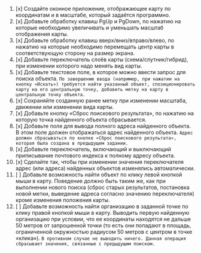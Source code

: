 1. [x] Создайте оконное приложение, отображающее карту по координатам и в масштабе, который задаётся программно.
2. [x] Добавьте обработку клавиш PgUp и PgDown, по нажатию на которые необходимо увеличивать и уменьшать масштаб отображения карты.
3. [x] Добавьте обработку клавиш вверх/вниз/вправо/влево, по нажатию на которые необходимо перемещать центр карты в соответствующую сторону на размер экрана.
4. [x] Добавьте переключатель слоёв карты (схема/спутник/гибрид), при изменении которого надо менять вид карты.
5. [x] Добавьте текстовое поле, в которое можно ввести запрос для поиска объекта. ```По завершению ввода (например, при нажатии на кнопку «Искать») требуется найти указанный объект, спозиционировать карту на его центральную точку, добавить метку на карту в центральную точку объекта.```
6. [x] Сохраняйте созданную ранее метку при изменении масштаба, движении или изменении вида карты.
7. [x] Добавьте кнопку «Сброс поискового результата», по нажатию на которую точка найденного объекта сбрасывается.
8. [x] Добавьте поле для вывода полного адреса найденного объекта. В этом поле должен отображаться адрес найденного объекта. ```Адрес должен сбрасываться по кнопке «Сброс поискового результата», которая была создана в предыдущем задании.```
9. [x] Добавьте переключатель, включающий и выключающий приписывание почтового индекса к полному адресу объекта.
10. [x] Сделайте так, чтобы при изменении значения переключателя адрес (или адреса) найденных объектов изменялись автоматически.
11. [ ] Добавьте возможность найти объект по клику левой кнопкой мыши в карту. Поведение должно быть таким же, как при выполнении нового поиска (сброс старых результатов, постановка новой метки, выведение адреса согласно значению переключателя) кроме изменения положения карты.
12. [ ] Добавьте возможность найти организацию в заданной точке по клику правой кнопкой мыши в карту. Выводить первую найденную организацию при условии, что ее координаты находятся не дальше 50 метров от запрошенной точки (то есть они попадают в площадь, ограниченной окружностью радиусом 50 метров с центром в точке «клика»). ```В противном случае не выводить ничего. Данная операция сбрасывает значения, связанные с предыдущим поиском.```
